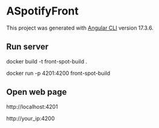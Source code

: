 # ASpotifyFront

This project was generated with [Angular CLI](https://github.com/angular/angular-cli) version 17.3.6.

## Run server

docker build -t front-spot-build .

docker run -p 4201:4200 front-spot-build

## Open web page

http://localhost:4201

http://your_ip:4200
